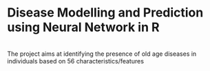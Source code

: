 <h1>Disease Modelling and Prediction using Neural Network in R</h1>
<br>The project aims at identifying the presence of old age diseases in individuals based on 56 characteristics/features
